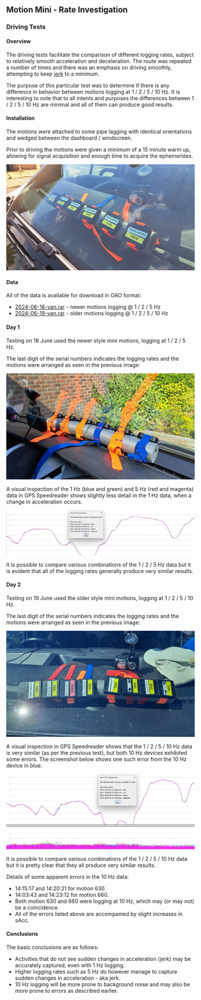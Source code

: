 ## Motion Mini - Rate Investigation

### Driving Tests

#### Overview

The driving tests facilitate the comparison of different logging rates, subject to relatively smooth acceleration and deceleration. The route was repeated a number of times and there was an emphasis on driving smoothly, attempting to keep [jerk](https://en.wikipedia.org/wiki/Jerk_(physics)) to a minimum.

The purpose of this particular test was to determine if there is any difference in behavior between motions logging at 1 / 2 / 5 / 10 Hz. It is interesting to note that to all intents and purposes the differences between 1 / 2 / 5 / 10 Hz are minimal and all of them can produce good results.



#### Installation

The motions were attached to some pipe lagging with identical orientations and wedged between the dashboard / windscreen.

Prior to driving the motions were given a minimum of a 15 minute warm up, allowing for signal acquisition and enough time to acquire the ephemerides.

![installation](img/20240618_162438.jpg)



#### Data

All of the data is available for download in OAO format:

- [2024-06-18-van.rar](2024-06-18-van.rar) - newer motions logging @ 1 / 2 / 5 Hz
- [2024-06-19-van.rar](2024-06-19-van.rar) - older motions logging @ 1 / 2 / 5 / 10 Hz



#### Day 1

Testing on 18 June used the newer style mini motions, logging at 1 / 2 / 5 Hz.

The last digit of the serial numbers indicates the logging rates and the motions were arranged as seen in the previous image:

![20240618-layout](img/20240618_162516.jpg)

A visual inspection of the 1 Hz (blue and green) and 5 Hz (red and magenta) data in GPS Speedreader shows slightly less detail in the 1 Hz data, when a change in acceleration occurs.

![20240618-comparison](img/20240618.png)

It is possible to compare various combinations of the 1 / 2 / 5 Hz data but it is evident that all of the logging rates generally produce very similar results.



#### Day 2

Testing on 19 June used the older style mini motions, logging at 1 / 2 / 5 / 10 Hz.

The last digit of the serial numbers indicates the logging rates and the motions were arranged as seen in the previous image:

![20240619-layout](img/20240619_153701.jpg)

A visual inspection in GPS Speedreader shows that the 1 / 2 / 5 / 10 Hz data is very similar (as per the previous test), but both 10 Hz devices exhibited some errors. The screenshot below shows one such error from the 10 Hz device in blue.

![20240619-comparison](img/20240619.png)



It is possible to compare various combinations of the 1 / 2 / 5 / 10 Hz data but it is pretty clear that they all produce very similar results.



Details of some apparent errors in the 10 Hz data:

- 14:15:17 and 14:20:21 for motion 630.
- 14:03:43 and 14:23:12 for motion 660.
- Both motion 630 and 660 were logging at 10 Hz, which may (or may not) be a coincidence.
- All of the errors listed above are accompanied by slight increases in sAcc.



#### Conclusions

The basic conclusions are as follows:

- Activities that do not see sudden changes in acceleration (jerk) may be accurately captured, even with 1 Hz logging.
- Higher logging rates such as 5 Hz do however manage to capture sudden changes in acceleration - aka jerk.
- 10 Hz logging will be more prone to background noise and may also be more prone to errors as described earlier.

